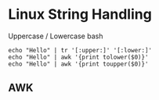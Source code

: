 # Linux String Handling

Uppercase / Lowercase bash
```
echo "Hello" | tr '[:upper:]' '[:lower:]'
echo "Hello" | awk '{print tolower($0)}'
echo "Hello" | awk '{print toupper($0)}'
```
## AWK
